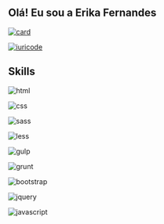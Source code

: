  ## Olá! Eu sou a Erika Fernandes

[![card](https://github-readme-stats.vercel.app/api?username=ErikaF50&theme=tokyonight)](https://github.com/anuraghazra/github-readme-stats)


[![iuricode](https://github-readme-stats.vercel.app/api/top-langs/?username=ErikaF50&hide=html&layout=compact&theme=tokyonight)](https://github.com/anuraghazra/github-readme-stats)


## Skills

![html](https://img.shields.io/badge/HTML5-E34F26?style=for-the-badge&logo=html5&logoColor=white)

![css](https://img.shields.io/badge/CSS3-1572B6?style=for-the-badge&logo=css3&logoColor=white)

![sass](https://img.shields.io/badge/Sass-CC6699?style=for-the-badge&logo=sass&logoColor=white)

![less](https://img.shields.io/badge/Less-214674?style=for-the-badge&logo=LESS&logoColor=white)

![gulp](https://img.shields.io/badge/Gulp-f14440?style=for-the-badge&logo=GULP&logoColor=white)

![grunt](https://img.shields.io/badge/Grunt-fba919?style=for-the-badge&logo=GRUNT&logoColor=white)

![bootstrap](https://img.shields.io/badge/Bootstrap-563D7C?style=for-the-badge&logo=bootstrap&logoColor=white)

![jquery](https://img.shields.io/badge/jQuery-0769AD?style=for-the-badge&logo=jquery&logoColor=white)

![javascript](https://img.shields.io/badge/JavaScript-323330?style=for-the-badge&logo=javascript&logoColor=F7DF1E)










